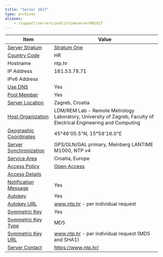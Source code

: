 ```yaml
---
title: "Server 1627"
type: archives
aliases:
    - /support/servers/publictimeserver001627
---
```


| Item | Value |
| ----- | ----- |
| [Server Stratum](/support/servers/serverstratum) | [Stratum One](/support/servers/stratumonetimeservers) |
| [Country Code](/support/servers/countrycode) | HR |
| Hostname | ntp.hr |
| IP Address |  161.53.78.71 |
| IPv6 Address | |
| [Use DNS](/support/servers/usedns) | Yes |
| [Pool Member](/support/servers/poolmember) | Yes |
| [Server Location](/support/servers/serverlocation) |  Zagreb, Croatia  |
| [Host Organization](/support/servers/hostorganization) |  LDM/REM Lab - Remote Metrology Laboratory, University of Zagreb, Faculty of Electrical Engineering and Computing |
| [ Geographic Coordinates](/support/servers/geographiccoordinates) |  45°48'05.5"N, 15°58'16.0"E |
| [Server Synchronization](/support/servers/serversynchronization) |  GPS/GLN/GAL primary, Meinberg LANTIME M1000, NTP v4  |
| [Service Area](/support/servers/servicearea) |  Croatia, Europe  |
| [Access Policy](/support/servers/accesspolicy) | [Open Access](/support/servers/openaccess) |
| [Access Details](/support/servers/accessdetails) |  |
| [Notification Message](/support/servers/notificationmessage) | Yes |
| [Autokey](/support/servers/autokey) | Yes |
| [Autokey URL](/support/servers/autokeyurl) |  www.ntp.hr - per individual request |
| [Symmetric Key](/support/servers/symmetrickey) | Yes |
| [Symmetric Key Type](/support/servers/symmetrickeytype) | MD5 |
| [Symmetric Key URL](/support/servers/symmetrickeyurl) |  www.ntp.hr - per individual request (MD5 and SHA1) |
| [Server Contact](/support/servers/servercontact) |https://www.ntp.hr/ |